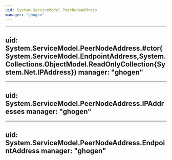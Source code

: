 ```yaml
---
uid: System.ServiceModel.PeerNodeAddress
manager: "ghogen"
---
```


---
uid: System.ServiceModel.PeerNodeAddress.#ctor(System.ServiceModel.EndpointAddress,System.Collections.ObjectModel.ReadOnlyCollection{System.Net.IPAddress})
manager: "ghogen"
---

---
uid: System.ServiceModel.PeerNodeAddress.IPAddresses
manager: "ghogen"
---

---
uid: System.ServiceModel.PeerNodeAddress.EndpointAddress
manager: "ghogen"
---
